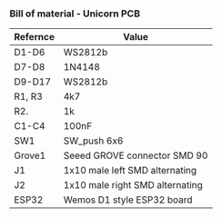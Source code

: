 ### Bill of material - Unicorn PCB



| Refernce | Value    |
| -------- | -------- |
| D1-D6    | WS2812b  |
| D7-D8    | 1N4148   |
| D9-D17   | WS2812b  |
| R1, R3   | 4k7      |
| R2.      | 1k       |
| C1-C4    | 100nF    |
| SW1      | SW_push 6x6 |
| Grove1   | Seeed GROVE connector SMD 90 |
| J1       | 1x10 male left SMD alternating |
| J2       | 1x10 male right SMD alternating |
| ESP32    | Wemos D1 style ESP32 board |
